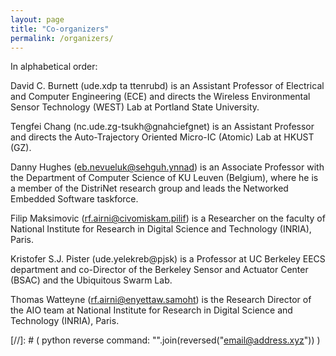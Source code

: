 ```yaml
---
layout: page
title: "Co-organizers"
permalink: /organizers/
---
```


In alphabetical order:

David C. Burnett (<span class="reverse">ude.xdp ta ttenrubd</span>) is an Assistant Professor of Electrical and Computer Engineering (ECE) and directs the Wireless Environmental Sensor Technology (WEST) Lab at Portland State University.

Tengfei Chang (<span class="reverse">nc.ude.zg-tsukh@gnahciefgnet</span>) is an Assistant Professor and directs the Auto-Trajectory Oriented Micro-IC (Atomic) Lab at HKUST (GZ).

Danny Hughes (<span class="reverse">eb.nevueluk@sehguh.ynnad</span>) is an Associate Professor with the Department of Computer Science of KU Leuven (Belgium), where he is a member of the DistriNet research group and leads the Networked Embedded Software taskforce.

Filip Maksimovic (<span class="reverse">rf.airni@civomiskam.pilif</span>) is a Researcher on the faculty of National Institute for Research in Digital Science and Technology (INRIA), Paris. 

Kristofer S.J. Pister (<span class="reverse">ude.yelekreb@pjsk</span>) is a Professor at UC Berkeley EECS department and co-Director of the Berkeley Sensor and Actuator Center (BSAC) and the Ubiquitous Swarm Lab.

Thomas Watteyne (<span class="reverse">rf.airni@enyettaw.samoht</span>) is the Research Director of the AIO team at National Institute for Research in Digital Science and Technology (INRIA), Paris.


[//]: # ( python reverse command: "".join(reversed("email@address.xyz"))  )
